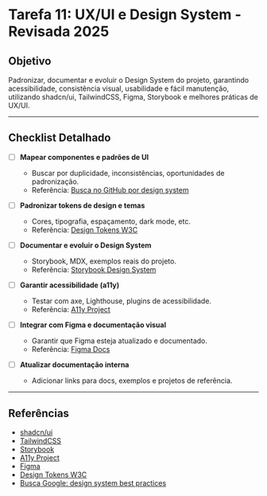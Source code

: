 # Tarefa 11: UX/UI e Design System - Revisada 2025

## Objetivo
Padronizar, documentar e evoluir o Design System do projeto, garantindo acessibilidade, consistência visual, usabilidade e fácil manutenção, utilizando shadcn/ui, TailwindCSS, Figma, Storybook e melhores práticas de UX/UI.

---

## Checklist Detalhado

- [ ] **Mapear componentes e padrões de UI**
  - Buscar por duplicidade, inconsistências, oportunidades de padronização.
  - Referência: [Busca no GitHub por design system](https://github.com/search?q=design+system)

- [ ] **Padronizar tokens de design e temas**
  - Cores, tipografia, espaçamento, dark mode, etc.
  - Referência: [Design Tokens W3C](https://design-tokens.github.io/community-group/format/)

- [ ] **Documentar e evoluir o Design System**
  - Storybook, MDX, exemplos reais do projeto.
  - Referência: [Storybook Design System](https://storybook.js.org/showcase/design-systems/)

- [ ] **Garantir acessibilidade (a11y)**
  - Testar com axe, Lighthouse, plugins de acessibilidade.
  - Referência: [A11y Project](https://www.a11yproject.com/)

- [ ] **Integrar com Figma e documentação visual**
  - Garantir que Figma esteja atualizado e documentado.
  - Referência: [Figma Docs](https://help.figma.com/hc/pt-br)

- [ ] **Atualizar documentação interna**
  - Adicionar links para docs, exemplos e projetos de referência.

---

## Referências
- [shadcn/ui](https://ui.shadcn.com/docs/components)
- [TailwindCSS](https://tailwindcss.com/docs)
- [Storybook](https://storybook.js.org/)
- [A11y Project](https://www.a11yproject.com/)
- [Figma](https://www.figma.com/)
- [Design Tokens W3C](https://design-tokens.github.io/community-group/format/)
- [Busca Google: design system best practices](https://www.google.com/search?q=design+system+best+practices)
